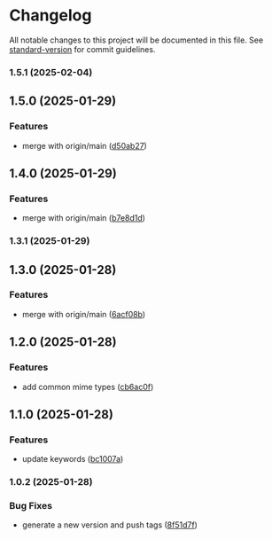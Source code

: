# Changelog

All notable changes to this project will be documented in this file. See [standard-version](https://github.com/conventional-changelog/standard-version) for commit guidelines.

### 1.5.1 (2025-02-04)

## 1.5.0 (2025-01-29)


### Features

* merge with origin/main ([d50ab27](https://github.com/montasim/mime-types-lite/commit/d50ab276d71f3bc30cd087c24fe79fb78f2d19fa))

## 1.4.0 (2025-01-29)


### Features

* merge with origin/main ([b7e8d1d](https://github.com/montasim/mime-types-lite/commit/b7e8d1d592a30e833c0469b1aefe541c8be1c16c))

### 1.3.1 (2025-01-29)

## 1.3.0 (2025-01-28)


### Features

* merge with origin/main ([6acf08b](https://github.com/montasim/mime-types-lite/commit/6acf08bfe6a93b72a88d069c0d9a1dd10d659fd3))

## 1.2.0 (2025-01-28)


### Features

* add common mime types ([cb6ac0f](https://github.com/montasim/mime-types-lite/commit/cb6ac0feeb439a373ded2f079bd7453345c57340))

## 1.1.0 (2025-01-28)


### Features

* update keywords ([bc1007a](https://github.com/montasim/mime-types-lite/commit/bc1007ad1f588b4a7744d3b3fa0f531a06450f9f))

### 1.0.2 (2025-01-28)


### Bug Fixes

* generate a new version and push tags ([8f51d7f](https://github.com/montasim/mime-types-lite/commit/8f51d7f154576f37f0b5382958769901dadd1be5))
